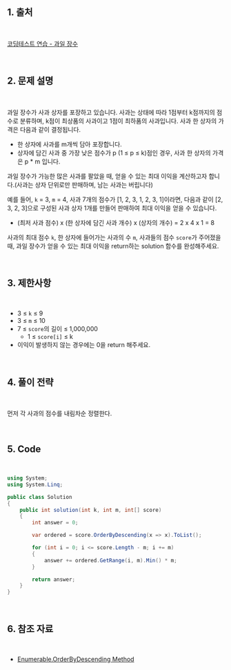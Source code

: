 ## 1. 출처

<br>

[코딩테스트 연습 - 과일 장수](https://school.programmers.co.kr/learn/courses/30/lessons/135808)

<br>

## 2. 문제 설명

<br>

과일 장수가 사과 상자를 포장하고 있습니다. 사과는 상태에 따라 1점부터 k점까지의 점수로 분류하며, k점이 최상품의 사과이고 1점이 최하품의 사과입니다. 사과 한 상자의 가격은 다음과 같이 결정됩니다.

- 한 상자에 사과를 m개씩 담아 포장합니다.
- 상자에 담긴 사과 중 가장 낮은 점수가 p (1 ≤ p ≤ k)점인 경우, 사과 한 상자의 가격은 p * m 입니다.

과일 장수가 가능한 많은 사과를 팔았을 때, 얻을 수 있는 최대 이익을 계산하고자 합니다.(사과는 상자 단위로만 판매하며, 남는 사과는 버립니다)

예를 들어, `k` = 3, `m` = 4, 사과 7개의 점수가 [1, 2, 3, 1, 2, 3, 1]이라면, 다음과 같이 [2, 3, 2, 3]으로 구성된 사과 상자 1개를 만들어 판매하여 최대 이익을 얻을 수 있습니다.

- (최저 사과 점수) x (한 상자에 담긴 사과 개수) x (상자의 개수) = 2 x 4 x 1 = 8

사과의 최대 점수 `k`, 한 상자에 들어가는 사과의 수 `m`, 사과들의 점수 `score`가 주어졌을 때, 과일 장수가 얻을 수 있는 최대 이익을 return하는 solution 함수를 완성해주세요.

<br>

## 3. 제한사항

<br>

- 3 ≤ `k` ≤ 9
- 3 ≤ `m` ≤ 10
- 7 ≤ `score`의 길이 ≤ 1,000,000
    - 1 ≤ `score[i]` ≤ k
- 이익이 발생하지 않는 경우에는 0을 return 해주세요.

<br>

## 4. 풀이 전략

<br>

먼저 각 사과의 점수를 내림차순 정렬한다.
 
<br>

## 5. Code

<br>

```cs
using System;
using System.Linq;

public class Solution
{
    public int solution(int k, int m, int[] score)
    {
        int answer = 0;

        var ordered = score.OrderByDescending(x => x).ToList();

        for (int i = 0; i <= score.Length - m; i += m)
        {
            answer += ordered.GetRange(i, m).Min() * m;
        }

        return answer;
    }
}
```

<br>

## 6. 참조 자료

<br>

- [Enumerable.OrderByDescending Method](https://learn.microsoft.com/en-us/dotnet/api/system.linq.enumerable.orderbydescending?view=net-8.0)